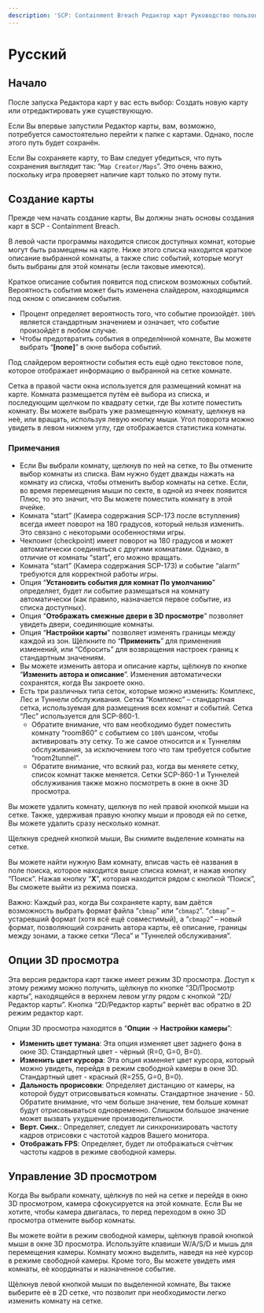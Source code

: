 ```yaml
---
description: 'SCP: Containment Breach Редактор карт Руководство пользователя для версии 2.1'
---
```


# Русский

## Начало

После запуска Редактора карт у вас есть выбор: Создать новую карту или отредактировать уже существующую.

Если Вы впервые запустили Редактор карты, вам, возможно, потребуется самостоятельно перейти к папке с картами. Однако, после этого путь будет сохранён.

Если Вы сохраняете карту, то Вам следует убедиться, что путь сохранения выглядит так: “`Map Creator/Maps`”. Это очень важно, поскольку игра проверяет наличие карт только по этому пути.

## Создание карты

Прежде чем начать создание карты, Вы должны знать основы создания карт в SCP - Containment Breach.

В левой части программы находится список доступных комнат, которые могут быть размещены на карте. Ниже этого списка находится краткое описание выбранной комнаты, а также спис событий, которые могут быть выбраны для этой комнаты (если таковые имеются).

Краткое описание события появится под списком возможных событий. Вероятность события может быть изменена слайдером, находящимся под окном с описанием события. &#x20;

* Процент определяет вероятность того, что событие произойдѐт. `100%` является стандартным значением и означает, что событие произойдѐт в любом случае.
* Чтобы предотвратить события в определѐнной комнате, Вы можете выбрать “**\[none]**” в окне выбора событий.

Под слайдером вероятности события есть ещѐ одно текстовое поле, которое отображает информацию о выбранной на сетке комнате.

Сетка в правой части окна используется для размещений комнат на карте. Комната размещается путѐм еѐ выбора из списка, и последующим щелчком по квадрату сетки, где Вы хотите поместить комнату. Вы можете выбрать уже размещенную комнату, щелкнув на неѐ, или вращать, используя левую кнопку мыши. Угол поворота можно увидеть в левом нижнем углу, где отображается статистика комнаты.

### Примечания

* Если Вы выбрали комнату, щелкнув по ней на сетке, то Вы отмените выбор комнаты из списка. Вам нужно будет дважды нажать на комнату из списка, чтобы отменить выбор комнаты на сетке. Если, во время перемещения мыши по секте, в одной из ячеек появится Плюс, то это значит, что Вы можете поместить комнату в этой ячейке.
* Комната “start” (Камера содержания SCP-173 после вступления) всегда имеет поворот на 180 градусов, который нельзя изменить. Это связано с некоторыми особенностями игры.
* Чекпоинт (checkpoint) имеет поворот на 180 градусов и может автоматически соединяться с другими комнатами. Однако, в отличие от комнаты “start”, его можно вращать.
* Комната “start” (Камера содержания SCP-173) и событие “alarm” требуются для корректной работы игры.
* Опция “**Установить события для комнат По умолчанию**” определяет, будет ли событие размещаться на комнату автоматически (как правило, назначается первое событие, из списка доступных).
* Опция “**Отображать смежные двери в 3D просмотре**” позволяет увидеть двери, соединяющие комнаты.
* Опция “**Настройки карты**” позволяет изменять границы между каждой из зон. Щѐлкните по “**Применить**” для применения изменений, или “Сбросить” для возвращения настроек границ к стандартным значениям.
* Вы можете изменить автора и описание карты, щёлкнув по кнопке “**Изменить автора и описание**”. Изменения автоматически сохранятся, когда Вы закроете окно.
* Есть три различных типа сеток, которые можно изменить: Комплекс, Лес и Туннели обслуживания. Сетка “Комплекс” – стандартная сетка, используемая для размещения всех комнат и событий. Сетка “Лес” используется для SCP-860-1.
  * Обратите внимание, что вам необходимо будет поместить комнату “room860” с событием со `100%` шансом, чтобы активировать эту сетку. То же самое относится и к Туннелям обслуживания, за исключением того что там требуется событие “room2tunnel”.
  * Обратите внимание, что всякий раз, когда вы меняете сетку, список комнат также меняется. Сетки SCP-860-1 и Туннелей обслуживания также можно посмотреть в окне в окне 3D просмотра.

Вы можете удалить комнату, щелкнув по ней правой кнопкой мыши на сетке. Также, удерживая правую кнопку мыши и проводя ей по сетке, Вы можете удалить сразу несколько комнат.

Щелкнув средней кнопкой мыши, Вы снимите выделение комнаты на сетке.

Вы можете найти нужную Вам комнату, вписав часть еѐ названия в поле поиска, которое находится выше списка комнат, и нажав кнопку “Поиск”. Нажав кнопку “**X**”, которая находится рядом с кнопкой “Поиск”, Вы сможете выйти из режима поиска.

Важно: Каждый раз, когда Вы сохраняете карту, вам даётся возможность выбрать формат файла “`cbmap`” или “`cbmap2`”. “`cbmap`” – устаревший формат (хотя всё ещё совместимый), а “`cbmap2`” – новый формат, позволяющий сохранить автора карты, её описание, границы между зонами, а также сетки “Леса” и ”Туннелей обслуживания”.

## Опции 3D просмотра

Эта версия редактора карт также имеет режим 3D просмотра. Доступ к этому режиму можно получить, щѐлкнув по кнопке “3D/Просмотр карты”, находящейся в верхнем левом углу рядом с кнопкой “2D/Редактор карты”. Кнопка “2D/Редактор карты” вернѐт вас обратно в 2D режим редактор карт.

Опции 3D просмотра находятся в “**Опции** -> **Настройки камеры**”:

* **Изменить цвет тумана**: Эта опция изменяет цвет заднего фона в окне 3D. Стандартный цвет - чёрный (R=0, G=0, B=0).
* **Изменить цвет курсора**: Эта опция изменяет цвет курсора, который можно увидеть, перейдя в режим свободной камеры в окне 3D. Стандартный цвет - красный (R=255, G=0, B=0).
* **Дальность прорисовки**: Определяет дистанцию от камеры, на которой будут отрисовываться комнаты. Стандартное значение - 50. Обратите внимание, что чем больше значение, тем больше комнат будут отрисовываться одновременно. Слишком большое значение может вызвать ухудшение производительности.
* **Верт. Синх.**: Определяет, следует ли синхронизировать частоту кадров отрисовки с частотой кадров Вашего монитора.
* **Отображать FPS**: Определяет, будет ли отображаться счѐтчик частоты кадров в режиме свободной камеры.

## Управление 3D просмотром

Когда Вы выбрали комнату, щѐлкнув по ней на сетке и перейдя в окно 3D просмотром, камера сфокусируется на этой комнате. Если Вы не хотите, чтобы камера двигалась, то перед переходом в окно 3D просмотра отмените выбор комнаты.

Вы можете войти в режим свободной камеры, щѐлкнув правой кнопкой мыши в окне 3D просмотра. Используйте клавиши W/A/S/D и мышь для перемещения камеры. Комнату можно выделить, наведя на неѐ курсор в режиме свободной камеры. Кроме того, Вы можете увидеть имя комнаты, еѐ координаты и назначенное событие.

Щѐлкнув левой кнопкой мыши по выделенной комнате, Вы также выберите еѐ в 2D сетке, что позволит при необходимости легко изменить комнату на сетке.
